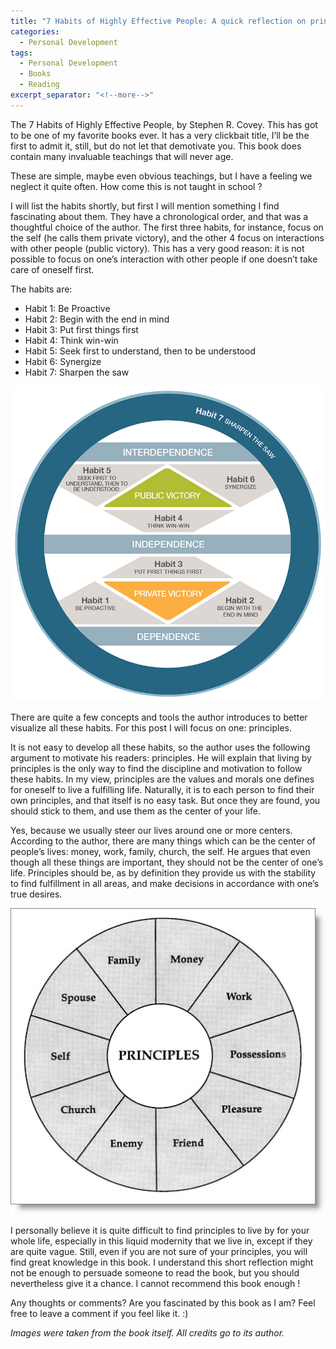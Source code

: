 ```yaml
---
title: "7 Habits of Highly Effective People: A quick reflection on principles"
categories:
  - Personal Development
tags:
  - Personal Development
  - Books
  - Reading
excerpt_separator: "<!--more-->"
---
```


The 7 Habits of Highly Effective People, by Stephen R. Covey. This has got to be one of my favorite books ever. It has a very clickbait title, I’ll be the first to admit it, still, but do not let that demotivate you. This book does contain many invaluable teachings that will never age. 

<!--more-->

These are simple, maybe even obvious teachings, but I have a feeling we neglect it quite often. How come this is not taught in school ?

I will list the habits shortly, but first I will mention something I find fascinating about them. They have a chronological order, and that was a thoughtful choice of the author. The first three habits, for instance, focus on the self (he calls them private victory), and the other 4 focus on interactions with other people (public victory). This has a very good reason: it is not possible to focus on one’s interaction with other people if one doesn’t take care of oneself first.

The habits are:

- Habit 1: Be Proactive
- Habit 2: Begin with the end in mind
- Habit 3: Put first things first
- Habit 4: Think win-win
- Habit 5: Seek first to understand, then to be understood
- Habit 6: Synergize
- Habit 7: Sharpen the saw

![](/assets/images/7-habits.jpg)

There are quite a few concepts and tools the author introduces to better visualize all these habits. For this post I will focus on one: principles.

It is not easy to develop all these habits, so the author uses the following argument to motivate his readers: principles. He will explain that living by principles is the only way to find the discipline and motivation to follow these habits. In my view, principles are the values and morals one defines for oneself to live a fulfilling life. Naturally, it is to each person to find their own principles, and that itself is no easy task. But once they are found, you should stick to them, and use them as the center of your life.

Yes, because we usually steer our lives around one or more centers. According to the author, there are many things which can be the center of people’s lives: money, work, family, church, the self. He argues that even though all these things are important, they should not be the center of one’s life. Principles should be, as by definition they provide us with the stability to find fulfillment in all areas, and make decisions in accordance with one’s true desires.

![](/assets/images/7-Habits-Principle-Centered.png)

I personally believe it is quite difficult to find principles to live by for your whole life, especially in this liquid modernity that we live in, except if they are quite vague. Still, even if you are not sure of your principles, you will find great knowledge in this book. I understand this short reflection might not be enough to persuade someone to read the book, but you should nevertheless give it a chance. I cannot recommend this book enough !

Any thoughts or comments? Are you fascinated by this book as I am? Feel free to leave a comment if you feel like it. :)

*Images were taken from the book itself. All credits go to its author.*
